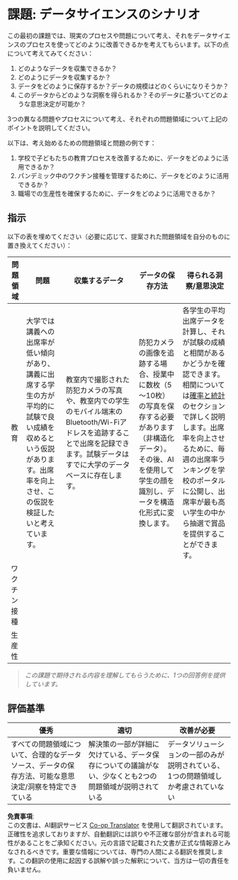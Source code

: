 <!--
CO_OP_TRANSLATOR_METADATA:
{
  "original_hash": "a8f79b9c0484c35b4f26e8aec7fc4d56",
  "translation_date": "2025-08-25T16:57:47+00:00",
  "source_file": "1-Introduction/01-defining-data-science/solution/assignment.md",
  "language_code": "ja"
}
-->
# 課題: データサイエンスのシナリオ

この最初の課題では、現実のプロセスや問題について考え、それをデータサイエンスのプロセスを使ってどのように改善できるかを考えてもらいます。以下の点について考えてみてください：

1. どのようなデータを収集できるか？
1. どのようにデータを収集するか？
1. データをどのように保存するか？データの規模はどのくらいになりそうか？
1. このデータからどのような洞察を得られるか？そのデータに基づいてどのような意思決定が可能か？

3つの異なる問題やプロセスについて考え、それぞれの問題領域について上記のポイントを説明してください。

以下は、考え始めるための問題領域と問題の例です：

1. 学校で子どもたちの教育プロセスを改善するために、データをどのように活用できるか？
1. パンデミック中のワクチン接種を管理するために、データをどのように活用できるか？
1. 職場での生産性を確保するために、データをどのように活用できるか？

## 指示

以下の表を埋めてください（必要に応じて、提案された問題領域を自分のものに置き換えてください）：

| 問題領域 | 問題 | 収集するデータ | データの保存方法 | 得られる洞察/意思決定 | 
|----------|------|----------------|------------------|-----------------------|
| 教育 | 大学では講義への出席率が低い傾向があり、講義に出席する学生の方が平均的に試験で良い成績を収めるという仮説があります。出席率を向上させ、この仮説を検証したいと考えています。 | 教室内で撮影された防犯カメラの写真や、教室内での学生のモバイル端末のBluetooth/Wi-Fiアドレスを追跡することで出席を記録できます。試験データはすでに大学のデータベースに存在します。 | 防犯カメラの画像を追跡する場合、授業中に数枚（5～10枚）の写真を保存する必要があります（非構造化データ）。その後、AIを使用して学生の顔を識別し、データを構造化形式に変換します。 | 各学生の平均出席データを計算し、それが試験の成績と相関があるかどうかを確認できます。相関については[確率と統計](../../04-stats-and-probability/README.md)のセクションで詳しく説明します。出席率を向上させるために、毎週の出席率ランキングを学校のポータルに公開し、出席率が最も高い学生の中から抽選で賞品を提供することができます。 |
| ワクチン接種 | | | | |
| 生産性 | | | | |

> *この課題で期待される内容を理解してもらうために、1つの回答例を提供しています。*

## 評価基準

優秀 | 適切 | 改善が必要
--- | --- | -- |
すべての問題領域について、合理的なデータソース、データの保存方法、可能な意思決定/洞察を特定できている | 解決策の一部が詳細に欠けている、データ保存についての議論がない、少なくとも2つの問題領域が説明されている | データソリューションの一部のみが説明されている、1つの問題領域しか考慮されていない

**免責事項**:  
この文書は、AI翻訳サービス [Co-op Translator](https://github.com/Azure/co-op-translator) を使用して翻訳されています。正確性を追求しておりますが、自動翻訳には誤りや不正確な部分が含まれる可能性があることをご承知ください。元の言語で記載された文書が正式な情報源とみなされるべきです。重要な情報については、専門の人間による翻訳を推奨します。この翻訳の使用に起因する誤解や誤った解釈について、当方は一切の責任を負いません。